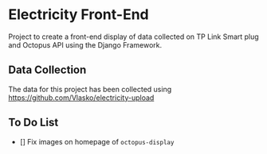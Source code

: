 # Electricity Front-End

Project to create a front-end display of data collected on TP Link Smart plug and
Octopus API using the Django Framework.

## Data Collection
The data for this project has been collected using https://github.com/Vlasko/electricity-upload

## To Do List
- [] Fix images on homepage of `octopus-display`
